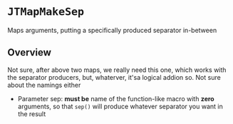 # ``JTMapMakeSep``

Maps arguments, putting a specifically produced separator in-between

## Overview

Not sure, after above two maps, we really need this one, which works with the separator producers,
but, whaterver, it'sa logical addion so. Not sure about the namings either

- Parameter sep: **must be** name of the function-like macro with **zero** arguments,
    so that `sep()` will produce whatever separator you want in the result
